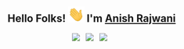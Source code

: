 <h2 align='center'> 
 Hello Folks! <img src="https://raw.githubusercontent.com/10adnan75/10adnan75/master/assets/hi.gif" width="33px">
 I'm   <a href="https://github.com/19ANISH" target="_blank"> Anish Rajwani</a>
</h2>

<p align='center'>
 <a href="https://www.linkedin.com/in/anish-rajwani-6852341b1" target="_blank">
 <img src="https://img.shields.io/badge/linkedin-%230077B5.svg?&style=for-the-badge&logo=linkedin&logoColor=white" /></a>&nbsp;&nbsp;
 <a href="https://hackerrank.com/anishnr9898" target="_blank">
 <img src="https://img.shields.io/badge/hackerrank-%07190B.svg?&style=for-the-badge&logo=hackerrank&logoColor=white" /></a>&nbsp;&nbsp;
 <a href="https://twitter.com/RajwaniAnish?s=09" target="_blank">
 <img src="https://img.shields.io/badge/twitter-%231DA1F2.svg?&style=for-the-badge&logo=twitter&logoColor=white" /></a>&nbsp;&nbsp;
</p>

